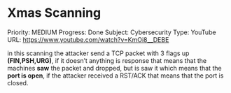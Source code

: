 # Xmas Scanning

Priority: MEDIUM
Progress: Done
Subject: Cybersecurity
Type: YouTube
URL: https://www.youtube.com/watch?v=KmOi8__DEBE

in this scanning the attacker send a TCP packet with 3 flags up **(FIN,PSH,URG)**, if it doesn’t anything is response that means that the machines **saw** the packet and dropped, but is saw it which means that the **port is open**, if the attacker received a RST/ACK that means that the port is closed.